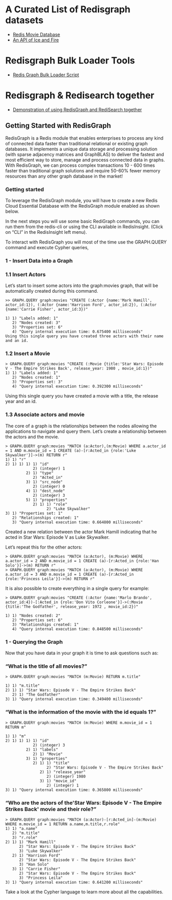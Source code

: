 # A Curated List of Redisgraph datasets

- [Redis Movie Database](https://github.com/Redis-Developer/redis-datasets/blob/master/redisgraph/datasets/redis-movie-database/README.md)
- [An API of Ice and Fire](https://anapioficeandfire.com/)


# Redisgraph Bulk Loader Tools

- [Redis Graph Bulk Loader Script](https://github.com/Redis-Developer/redis-datasets/tree/master/redisgraph/redisgraph-bulk-loader)

# Redisgraph & Redisearch together

-  [Demonstration of using RedisGraph and RediSearch together](https://github.com/stockholmux/conf19-search-graph-demo)

## Getting Started with RedisGraph

RedisGraph is a Redis module that enables enterprises to process any kind of connected data faster than traditional relational or existing graph databases. It implements a unique data storage and processing solution (with sparse adjacency matrices and GraphBLAS) to deliver the fastest and most efficient way to store, manage and process connected data in graphs. With RedisGraph, we can process complex transactions 10 - 600 times faster than traditional graph solutions and require 50-60% fewer memory resources than any other graph database in the market!

### Getting started

To leverage the RedisGraph module, you will have to create a new Redis Cloud Essential Database with the RedisGraph module enabled as shown below.




In the next steps you will use some basic RediGraph commands, you can run them from the redis-cli or using the CLI available in RedisInsight. (Click on “CLI” in the RedisInsight left menu).

To interact with RedisGraph you will most of the time use the GRAPH.QUERY command and execute Cypher queries,

### 1 - Insert Data into a Graph

### 1.1 Insert Actors

Let’s start to insert some actors into the graph:movies graph, that will be automatically created during this command.

```
>> GRAPH.QUERY graph:movies "CREATE (:Actor {name:'Mark Hamill', actor_id:1}), (:Actor {name:'Harrison Ford', actor_id:2}), (:Actor {name:'Carrie Fisher', actor_id:3})"

1) 1) "Labels added: 1"
   2) "Nodes created: 3"
   3) "Properties set: 6"
   4) "Query internal execution time: 0.675400 milliseconds"
Using this single query you have created three actors with their name and an id.
```

### 1.2 Insert a Movie

```
> GRAPH.QUERY graph:movies "CREATE (:Movie {title:'Star Wars: Episode V - The Empire Strikes Back', release_year: 1980 , movie_id:1})"
1) 1) "Labels added: 1"
   2) "Nodes created: 1"
   3) "Properties set: 3"
   4) "Query internal execution time: 0.392300 milliseconds"
```

Using this single query you have created a movie with a title, the release year and an id.

### 1.3 Associate actors and movie

The core of a graph is the relationships between the nodes allowing the applications to navigate and query them. Let’s create a relationship between the actors and the movie.

```
> GRAPH.QUERY graph:movies "MATCH (a:Actor),(m:Movie) WHERE a.actor_id = 1 AND m.movie_id = 1 CREATE (a)-[r:Acted_in {role:'Luke Skywalker'}]->(m) RETURN r"
1) 1) "r"
2) 1) 1) 1) 1) "id"
            2) (integer) 1
         2) 1) "type"
            2) "Acted_in"
         3) 1) "src_node"
            2) (integer) 0
         4) 1) "dest_node"
            2) (integer) 3
         5) 1) "properties"
            2) 1) 1) "role"
                  2) "Luke Skywalker"
3) 1) "Properties set: 1"
   2) "Relationships created: 1"
   3) "Query internal execution time: 0.664800 milliseconds"
```

Created a new relation between the actor Mark Hamill indicating that he acted in Star Wars: Episode V  as Luke Skywalker.

Let’s repeat this for the other actors:

```
> GRAPH.QUERY graph:movies "MATCH (a:Actor), (m:Movie) WHERE a.actor_id = 2 AND m.movie_id = 1 CREATE (a)-[r:Acted_in {role:'Han Solo'}]->(m) RETURN r"
> GRAPH.QUERY graph:movies "MATCH (a:Actor), (m:Movie) WHERE a.actor_id = 3 AND m.movie_id = 1 CREATE (a)-[r:Acted_in {role:'Princess Leila'}]->(m) RETURN r"
```

It is also possible to create everything in a single query for example:

```
> GRAPH.QUERY graph:movies "CREATE (:Actor {name:'Marlo Brando', actor_id:4})-[:Acted_in {role:'Don Vito Corleone'}]->(:Movie {title:'The Godfather', release_year: 1972 , movie_id:2})"

1) 1) "Nodes created: 2"
   2) "Properties set: 6"
   3) "Relationships created: 1"
   4) "Query internal execution time: 0.848500 milliseconds"
```

### 1 - Querying the Graph

Now that you have data in your graph it is time to ask questions such as:

### “What is the title of all movies?”

```
> GRAPH.QUERY graph:movies "MATCH (m:Movie) RETURN m.title"

1) 1) "m.title"
2) 1) 1) "Star Wars: Episode V - The Empire Strikes Back"
   2) 1) "The Godfather"
3) 1) "Query internal execution time: 0.349400 milliseconds"
```

### “What is the information of the movie with the id equals 1?”

```
> GRAPH.QUERY graph:movies "MATCH (m:Movie) WHERE m.movie_id = 1 RETURN m"

1) 1) "m"
2) 1) 1) 1) 1) "id"
            2) (integer) 3
         2) 1) "labels"
            2) 1) "Movie"
         3) 1) "properties"
            2) 1) 1) "title"
                  2) "Star Wars: Episode V - The Empire Strikes Back"
               2) 1) "release_year"
                  2) (integer) 1980
               3) 1) "movie_id"
                  2) (integer) 1
3) 1) "Query internal execution time: 0.365800 milliseconds"
```

### “Who are the actors of the'Star Wars: Episode V - The Empire Strikes Back' movie and their role?”

```
> GRAPH.QUERY graph:movies "MATCH (a:Actor)-[r:Acted_in]-(m:Movie) WHERE m.movie_id = 1 RETURN a.name,m.title,r.role"
1) 1) "a.name"
   2) "m.title"
   3) "r.role"
2) 1) 1) "Mark Hamill"
      2) "Star Wars: Episode V - The Empire Strikes Back"
      3) "Luke Skywalker"
   2) 1) "Harrison Ford"
      2) "Star Wars: Episode V - The Empire Strikes Back"
      3) "Han Solo"
   3) 1) "Carrie Fisher"
      2) "Star Wars: Episode V - The Empire Strikes Back"
      3) "Princess Leila"
3) 1) "Query internal execution time: 0.641200 milliseconds"
```

Take a look at the Cypher language to learn more about all the capabilities.


